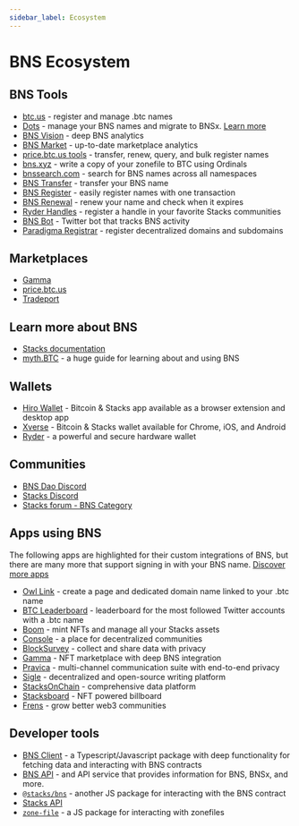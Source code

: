 ```yaml
---
sidebar_label: Ecosystem
---
```


# BNS Ecosystem

## BNS Tools

- [btc.us](https://btc.us) - register and manage .btc names
- [Dots](https://dots.so) - manage your BNS names and migrate to BNSx. [Learn more](./dots/index.mdx)
- [BNS Vision](https://bns-vision.btc.us) - deep BNS analytics
- [BNS Market](https://bns-market.btc.us) - up-to-date marketplace analytics
- [price.btc.us tools](https://price.btc.us/tools.html) - transfer, renew, query, and bulk register names
- [bns.xyz](https://bns.xyz) - write a copy of your zonefile to BTC using Ordinals
- [bnssearch.com](https://bnssearch.com) - search for BNS names across all namespaces
- [BNS Transfer](https://bnstransfer.com) - transfer your BNS name
- [BNS Register](https://bnsregister.com) - easily register names with one transaction
- [BNS Renewal](https://www.bnsrenewal.com) - renew your name and check when it expires
- [Ryder Handles](https://handles.ryder.id) - register a handle in your favorite Stacks communities
- [BNS Bot](https://twitter.com/bns_bot) - Twitter bot that tracks BNS activity
- [Paradigma Registrar](https://domains.paradigma.global/) - register decentralized domains and subdomains

## Marketplaces

- [Gamma](https://gamma.io)
- [price.btc.us](https://price.btc.us)
- [Tradeport](https://www.tradeport.xyz)

## Learn more about BNS

- [Stacks documentation](https://docs.stacks.co/docs/stacks-academy/bns)
- [myth.BTC](https://mythbtc.xyz/bns) - a huge guide for learning about and using BNS

## Wallets

- [Hiro Wallet](https://wallet.hiro.so) - Bitcoin & Stacks app available as a browser extension and desktop app
- [Xverse](https://xverse.app) - Bitcoin & Stacks wallet available for Chrome, iOS, and Android
- [Ryder](https://ryder.id) - a powerful and secure hardware wallet

## Communities

- [BNS Dao Discord](https://discord.gg/Evxw4RBfaS)
- [Stacks Discord](https://discord.com/invite/zrvWsQC)
- [Stacks forum - BNS Category](https://forum.stacks.org/c/bns/58)

## Apps using BNS

The following apps are highlighted for their custom integrations of BNS, but there are many more that support signing in with your BNS name. [Discover more apps](https://www.stacks.co/explore/discover-apps)

- [Owl Link](https://owl.link) - create a page and dedicated domain name linked to your .btc name
- [BTC Leaderboard](https://btcleaderboard.xyz/) - leaderboard for the most followed Twitter accounts with a .btc name
- [Boom](https://boom.money/) - mint NFTs and manage all your Stacks assets
- [Console](https://www.console.xyz) - a place for decentralized communities
- [BlockSurvey](https://blocksurvey.io) - collect and share data with privacy
- [Gamma](https://gamma.io) - NFT marketplace with deep BNS integration
- [Pravica](https://pravica.io/) - multi-channel communication suite with end-to-end privacy
- [Sigle](https://www.sigle.io/) - decentralized and open-source writing platform
- [StacksOnChain](https://stacksonchain.com/) - comprehensive data platform
- [Stacksboard](https://www.stacksboard.art/) - NFT powered billboard
- [Frens](https://www.frens.place) - grow better web3 communities

## Developer tools

- [BNS Client](/docs/developer-tools/bns-client) - a Typescript/Javascript package with deep functionality for fetching data and interacting with BNS contracts
- [BNS API](/docs/developer-tools/api) - and API service that provides information for BNS, BNSx, and more.
- [`@stacks/bns`](https://github.com/hirosystems/stacks.js/tree/master/packages/bns) - another JS package for interacting with the BNS contract
- [Stacks API](https://hirosystems.github.io/stacks-blockchain-api/#tag/Names)
- [`zone-file`](https://www.npmjs.com/package/@fungible-systems/zone-file) - a JS package for interacting with zonefiles
